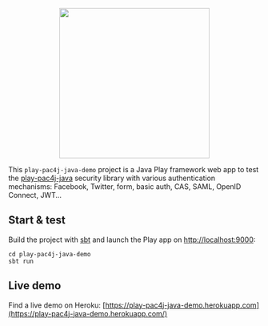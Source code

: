 <p align="center">
  <img src="https://pac4j.github.io/pac4j/img/logo-play.png" width="300" />
</p>

This `play-pac4j-java-demo` project is a Java Play framework web app to test the [play-pac4j-java](https://github.com/pac4j/play-pac4j) security library with various authentication mechanisms: Facebook, Twitter, form, basic auth, CAS, SAML, OpenID Connect, JWT...

## Start & test

Build the project with [sbt](https://www.scala-sbt.org/) and launch the Play app on [http://localhost:9000](http://localhost:9000):

    cd play-pac4j-java-demo
    sbt run

## Live demo

Find a live demo on Heroku: [https://play-pac4j-java-demo.herokuapp.com](https://play-pac4j-java-demo.herokuapp.com/)

